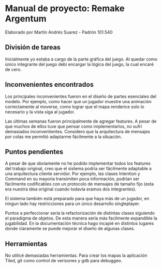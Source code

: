 # Manual de proyecto: Remake Argentum

Elaborado por Martín Andrés Suarez - Padrón 101.540

## División de tareas

Inicialmente yo estaba a cargo de la parte gráfica del juego. Al quedar como único integrante del juego debí encargar la lógica del juego, la cual encaré de cero.

## Inconvenientes encontrados

Los principales inconvenientes fueron en el diseño de partes esenciales del modelo. Por ejemplo, como hacer que un jugador muestre una animación correctamente al moverse, como lograr que el mapa renderice solo lo necesario y la vista siga al jugador.

Las últimas semanas fueron principalmente de agregar features. A pesar de que muchos de ellos tuve que pensar como implementarlos, no sufrí demasiados inconventientes. Considero que la arquitectura de mensajes por colas me permitió adaptarme fácilmente a la situación.

## Puntos pendientes

A pesar de que obviamente no he podido implementar todos los features del trabajo original, creo que el sistema podría ser fácilmente adaptable a una arquitectura cliente servidor. Por ejemplo, las clases Intention y Command en su mayoría transimiten poca información, podrían ser fácilmente codificables con un protocolo de mensajes de tamaño fijo (esta era nuestra idea original cuando todavía eramos dos integrantes).

El sistema también está preparado para que haya más de un jugador, en ningun lado hay restricciones para un único desarrollo singleplayer.

Puntos a perfeccionar sería la refactorización de distintas clases siguiendo el paradigma de objetos. De esta manera sería más facilmente expandible la jugabilidad. En la documentación técnica hago incapié en distintos lugares donde claramente se puede mejorar el diseño de algunas clases.

## Herramientas

No utilicé demasiadas herramientas. Para crear los mapas la aplicación Tiled, git como control de verisones y gdb para debuggeo.

